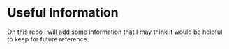 # Useful Information

On this repo I will add some information that I may think it would be helpful to keep for future reference.